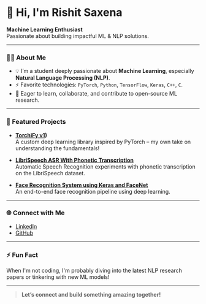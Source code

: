 # 👋 Hi, I'm Rishit Saxena

**Machine Learning Enthusiast**  
Passionate about building impactful ML & NLP solutions.

---

### 🧑‍💻 About Me

- 💡 I’m a student deeply passionate about **Machine Learning**, especially **Natural Language Processing (NLP)**.
- ⚡ Favorite technologies: `PyTorch`, `Python`, `TensorFlow`, `Keras`, `C++`, `C`.
- 📝 Eager to learn, collaborate, and contribute to open-source ML research.

---

### 🚀 Featured Projects

- **[TorchiFy v1](https://github.com/RishitSaxena55/TorchiFy-v1))**  
  A custom deep learning library inspired by PyTorch – my own take on understanding the fundamentals!

- **[LibriSpeech ASR With Phonetic Transcription](https://github.com/RishitSaxena55/LibriSpeech_ASR_With_Phonetic_Transcription)**  
  Automatic Speech Recognition experiments with phonetic transcription on the LibriSpeech dataset.

- **[Face Recognition System using Keras and FaceNet](https://github.com/RishitSaxena55/Face-Recognition-System-using-Keras-and-FaceNet)**  
  An end-to-end face recognition pipeline using deep learning.

---

### 🌐 Connect with Me

- [LinkedIn](https://www.linkedin.com/in/rishit-saxena-12922531b/)
- [GitHub](https://github.com/RishitSaxena55)

---

### ⚡ Fun Fact

When I'm not coding, I'm probably diving into the latest NLP research papers or tinkering with new ML models!

---

> **Let’s connect and build something amazing together!**
